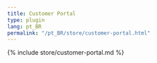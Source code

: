 ```yaml
---
title: Customer Portal
type: plugin
lang: pt_BR
permalink: "/pt_BR/store/customer-portal.html"
---
```


{% include store/customer-portal.md %}
 
